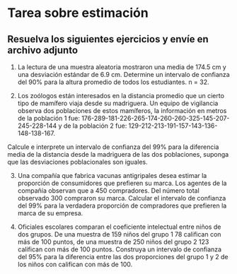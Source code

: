 # Tarea sobre estimación

## Resuelva los siguientes ejercicios y envíe en archivo adjunto

1. La lectura de una muestra aleatoria mostraron una media de 174.5 cm y una desviación estándar de 6.9 cm.
Determine un intervalo de confianza del 90% para la altura promedio de todos los estudiantes. n = 32.

2. Los zoólogos están interesados en la distancia promedio que un cierto tipo de mamífero viaja desde su madriguera.
  Un equipo de vigilancia observa dos poblaciones de estos mamíferos, la información en metros de la población 1 fue:
  176-289-181-226-265-174-260-260-325-145-207-245-228-144 y de la población 2 fue: 129-212-213-191-157-143-136-148-138-167.
  
  Calcule e interprete un intervalo de confianza del 99% para la diferencia media de la distancia desde la madriguera de las dos poblaciones, suponga que las desviaciones poblacionales son iguales. 

3. Una compañía que fabrica vacunas antigripales desea estimar la proporción de consumidores que prefieren su marca. Los agentes de la compañía observan que  a 450 compradores. Del número total observado 300 compraron su marca. Calcular el intervalo de confianza del 99% para la verdadera proporción de compradores que prefieren la marca de su empresa.

4.  Oficiales escolares comparan el coeficiente intelectual entre niños de dos grupos. De una muestra de 159 niños del grupo 1 78 califican con más de 100 puntos, de una muestra de 250 niños del grupo 2 123 califican con más de 100 puntos. Construya un intervalo de confianza del 95% para la diferencia entre las dos proporciones del grupo 1 y 2 de los niños con califican con más de 100.

